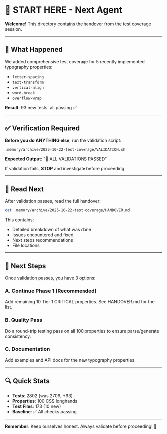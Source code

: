 # 👋 START HERE - Next Agent

**Welcome!** This directory contains the handover from the test coverage session.

---

## 🎯 What Happened

We added comprehensive test coverage for 5 recently implemented typography properties:
- `letter-spacing`
- `text-transform`
- `vertical-align`
- `word-break`
- `overflow-wrap`

**Result**: 93 new tests, all passing ✅

---

## ✅ Verification Required

**Before you do ANYTHING else**, run the validation script:

```bash
.memory/archive/2025-10-22-test-coverage/VALIDATION.sh
```

**Expected Output**: "🎉 ALL VALIDATIONS PASSED"

If validation fails, **STOP** and investigate before proceeding.

---

## 📖 Read Next

After validation passes, read the full handover:

```bash
cat .memory/archive/2025-10-22-test-coverage/HANDOVER.md
```

This contains:
- Detailed breakdown of what was done
- Issues encountered and fixed
- Next steps recommendations
- File locations

---

## 🚀 Next Steps

Once validation passes, you have 3 options:

### A. Continue Phase 1 (Recommended)
Add remaining 10 Tier 1 CRITICAL properties. See HANDOVER.md for the list.

### B. Quality Pass
Do a round-trip testing pass on all 100 properties to ensure parse/generate consistency.

### C. Documentation
Add examples and API docs for the new typography properties.

---

## 🔍 Quick Stats

- **Tests**: 2802 (was 2709, +93)
- **Properties**: 100 CSS longhands
- **Test Files**: 173 (10 new)
- **Baseline**: ✅ All checks passing

---

**Remember**: Keep ourselves honest. Always validate before proceeding! 🎯
